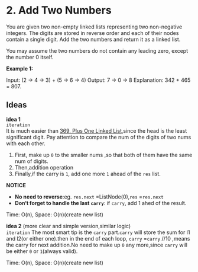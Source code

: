 # 2. Add Two Numbers 

You are given two non-empty linked lists representing two non-negative integers. The digits are stored in reverse order and each of their nodes contain a single digit. Add the two numbers and return it as a linked list.

You may assume the two numbers do not contain any leading zero, except the number 0 itself.  

**Example 1:**    

Input: (2 -> 4 -> 3) + (5 -> 6 -> 4)
Output: 7 -> 0 -> 8
Explanation: 342 + 465 = 807.  

## Ideas  
**idea 1**   
`iteration`  
It is much easier than [369. Plus One Linked List](https://github.com/JingRachaelZhu/CrackLeetcode/tree/JingRachaelZhu-patch-1/LinkedList/369.%20%20Plus%20One%20Linked%20List),since the head is the least significant digit. Pay attention to compare the num of the digits of two nums with each other. 
1. First, make up `0` to the smaller nums ,so that both of them have the same num of digits.   
2. Then,addition operation
3. Finally,if the carry is `1`, add one more `1` ahead of the `res` list.   

**NOTICE**    
* **No need to reverse**:eg. `res.next` =ListNode(0),`res` =`res.next`
* **Don‘t forget to handle the last `carry`**: if `carry`, add 1 ahed of the result.       

Time: O(n), Space: O(n)(create new list)      

**idea 2** (more clear and simple version,similar logic)  
`iteration`
The most smart tip is the `carry` part.`carry` will store the sum for l1 and l2(or either one).then in the end of each loop, `carry` =`carry` //10 ,means the carry for next addition.No need to make up `0` any more,since `carry` will be either `0` or `1`(always valid).  

Time: O(n), Space: O(n)(create new list)
